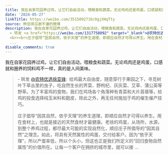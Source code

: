 ```yaml
---
title: 我在自家花园养过鸡，让它们自由活动，喂粮食和蔬菜。无论鸡肉还是鸡蛋，口感就和圈养的饲料鸡不一样，真的是人间美味。 - 转发 @农特优选徐亚锋:&ensp;给鸡最大...
date: '2024-05-27'
linkTitle: https://weibo.com/3515092710/OgjXHqTty
source: 种豆得瓜谢不谦的微博
description: 我在自家花园养过鸡，让它们自由活动，喂粮食和蔬菜。无论鸡肉还是鸡蛋，口感就和圈养的饲料鸡不一样，真的是人间美味。<br><blockquote>
  - 转发 <a href="https://weibo.com/1317758092" target="_blank">@农特优选徐亚锋</a>: 给鸡最大自由度，随意穿行于果园之下，寻觅树叶下草丛里的虫子，吃自然生长的荠菜、野枸杞、灰灰菜、艾草、蒲公英等野草。为了丰富鸡的食物，我们在鸡场各个角落种有青菜和大片苜蓿等，给鸡的投食选择纯玉米料和麸皮，除此之外，再无任何施加于鸡的催生催产技巧。
  <br><br>庄子倡导“因其自然，依乎天理”的养生道理，即顺应自然才可得以养生。用在食材上，也就是接近的天然食材才最健康。老徐的鸡蛋，从场所，水源，到整个养鸡过程，都尽最大可能的实现自然化，顺应庄子所倡导的“因其自然”之理念。如此，将具有天然属性的鸡蛋，交付给客户。因为“依乎天理”，所以产蛋率低，所以个头小，但这也正是我们所定义的“回归食物自然属性”的价值所在。让每一个客户在拥挤的城市里，就可以接
  ...
disable_comments: true
---
```

我在自家花园养过鸡，让它们自由活动，喂粮食和蔬菜。无论鸡肉还是鸡蛋，口感就和圈养的饲料鸡不一样，真的是人间美味。<br><blockquote> - 转发 <a href="https://weibo.com/1317758092" target="_blank">@农特优选徐亚锋</a>: 给鸡最大自由度，随意穿行于果园之下，寻觅树叶下草丛里的虫子，吃自然生长的荠菜、野枸杞、灰灰菜、艾草、蒲公英等野草。为了丰富鸡的食物，我们在鸡场各个角落种有青菜和大片苜蓿等，给鸡的投食选择纯玉米料和麸皮，除此之外，再无任何施加于鸡的催生催产技巧。 <br><br>庄子倡导“因其自然，依乎天理”的养生道理，即顺应自然才可得以养生。用在食材上，也就是接近的天然食材才最健康。老徐的鸡蛋，从场所，水源，到整个养鸡过程，都尽最大可能的实现自然化，顺应庄子所倡导的“因其自然”之理念。如此，将具有天然属性的鸡蛋，交付给客户。因为“依乎天理”，所以产蛋率低，所以个头小，但这也正是我们所定义的“回归食物自然属性”的价值所在。让每一个客户在拥挤的城市里，就可以接 ...